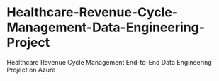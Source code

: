 # Healthcare-Revenue-Cycle-Management-Data-Engineering-Project
Healthcare Revenue Cycle Management End-to-End Data Engineering Project on Azure
